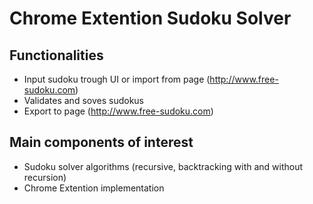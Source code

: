 # Chrome Extention Sudoku Solver

## Functionalities
- Input sudoku trough UI or import from page (http://www.free-sudoku.com)
- Validates and soves sudokus
- Export to page (http://www.free-sudoku.com)

## Main components of interest
- Sudoku solver algorithms (recursive, backtracking with and without recursion)
- Chrome Extention implementation

